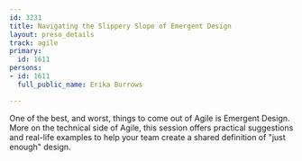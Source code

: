 ```yaml
---
id: 3231
title: Navigating the Slippery Slope of Emergent Design
layout: preso_details
track: agile
primary:
  id: 1611
persons:
- id: 1611
  full_public_name: Erika Burrows

---
```

One of the best, and worst, things to come out of Agile is Emergent Design. More on the technical side of Agile, this session offers practical suggestions and real-life examples to help your team create a shared definition of "just enough" design. 